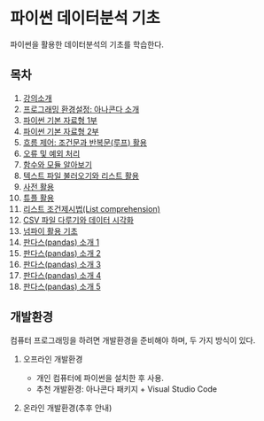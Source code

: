 파이썬 데이터분석 기초
===

파이썬을 활용한 데이터분석의 기초를 학습한다. 

## 목차

1. [강의소개](./notes/GongSu01_Lecture_Intro.ipynb)
1. [프로그래밍 환경설정: 아나콘다 소개](./notes/GongSu02_Anaconda_Installation.ipynb)
1. [파이썬 기본 자료형 1부](./notes/GongSu03_Python_DataTypes_Part_1.ipynb)
1. [파이썬 기본 자료형 2부](./notes/GongSu04_Python_DataTypes_Part_2.ipynb)
1. [흐름 제어: 조건문과 반복문(루프) 활용](./notes/GongSu05_Flow_Control.ipynb)
1. [오류 및 예외 처리](./notes/GongSu06_Errors_and_Exception_Handling.ipynb)
1. [함수와 모듈 알아보기](./notes/GongSu07_Funcions_and_Modules.ipynb)
1. [텍스트 파일 불러오기와 리스트 활용](./notes/GongSu08_Files_and_Lists.ipynb)
1. [사전 활용](./notes/GongSu09_Dictionary.ipynb)
1. [튜플 활용](./notes/GongSu10_Tuples.ipynb)
1. [리스트 조건제시법(List comprehension)](./notes/GongSu11_List_Comprehension.ipynb)
1. [CSV 파일 다루기와 데이터 시각화](./notes/GongSu12_CSV_File_Data_Visualization.ipynb)
1. [넘파이 활용 기초](./notes/GongSu14_Numpy_Basic_Applications_1.ipynb)
1. [판다스(pandas) 소개 1](./notes/GongSu15-Pandas-tutorial-01.ipynb)
1. [판다스(pandas) 소개 2](./notes/GongSu16-Pandas-tutorial-02.ipynb)
1. [판다스(pandas) 소개 3](./notes/GongSu17-Pandas-tutorial-03.ipynb)
1. [판다스(pandas) 소개 4](./notes/GongSu18-Pandas-tutorial-04.ipynb)
1. [판다스(pandas) 소개 5](./notes/GongSu19-Pandas-tutorial-05.ipynb)

## 개발환경

컴퓨터 프로그래밍을 하려면 개발환경을 준비해야 하며, 두 가지 방식이 있다.

1. 오프라인 개발환경
    * 개인 컴퓨터에 파이썬을 설치한 후 사용.
    * 추천 개발환경: 아나콘다 패키지 + Visual Studio Code
    
1. 온라인 개발환경(추후 안내)